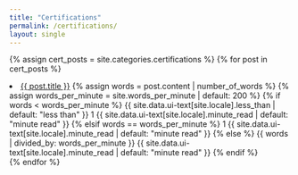 ```yaml
---
title: "Certifications"
permalink: /certifications/
layout: single
---
```


{% assign cert_posts = site.categories.certifications %}
{% for post in cert_posts %}
  <li>
    <a href="{{ post.url | relative_url }}">{{ post.title }}</a>
    <span class="page__meta-readtime">
      <i class="far fa-clock" aria-hidden="true"></i>
{% assign words = post.content | number_of_words %}
{% assign words_per_minute = site.words_per_minute | default: 200 %}
{% if words < words_per_minute %}
  {{ site.data.ui-text[site.locale].less_than | default: "less than" }} 1 {{ site.data.ui-text[site.locale].minute_read | default: "minute read" }}
{% elsif words == words_per_minute %}
  1 {{ site.data.ui-text[site.locale].minute_read | default: "minute read" }}
{% else %}
  {{ words | divided_by: words_per_minute }} {{ site.data.ui-text[site.locale].minute_read | default: "minute read" }}
{% endif %}
      </span>
    </li>
  {% endfor %}
